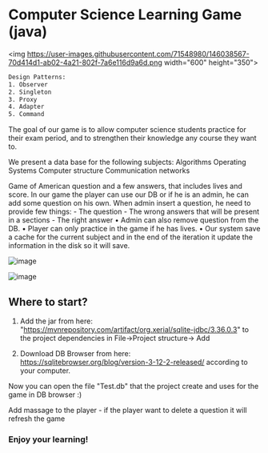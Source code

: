 # Computer Science Learning Game (java)

<img https://user-images.githubusercontent.com/71548980/146038567-70d414d1-ab02-4a21-802f-7a6e116d9a6d.png width="600" height="350">

```bash
Design Patterns:
1. Observer
2. Singleton
3. Proxy
4. Adapter
5. Command
```

The goal of our game is to allow computer science students practice for their exam period, and to strengthen their knowledge any course they want to.

We present a data base for the following subjects:
Algorithms
Operating Systems
Computer structure
Communication networks

Game of American question and a few answers, that includes lives and score.
In our game the player can use our DB or if he is an admin, he can add some question on his own.
When admin insert a question, he need to provide few things: 
 	- The question
	- The wrong answers that will be present in a sections
	- The right answer
• Admin can also remove question from the DB.
• Player can only practice in the game if he has lives.
• Our system save a cache for the current subject and in the end of the iteration it update the information in the disk so it will save.

![image](https://user-images.githubusercontent.com/71548980/146038834-afc08ef6-fdee-4575-9afe-90f6aebe4f93.png)

![image](https://user-images.githubusercontent.com/71548980/146038866-a66e3af8-fb7d-4eae-85e4-59d5fe801084.png)

## Where to start?
1. Add the jar from here:
"https://mvnrepository.com/artifact/org.xerial/sqlite-jdbc/3.36.0.3"
to the project dependencies in File->Project structure-> Add

2. Download DB Browser from here:
https://sqlitebrowser.org/blog/version-3-12-2-released/
according to your computer.

Now you can open the file "Test.db" that the project create and uses for the game in DB browser :)

Add massage to the player - if the player want to delete a question it will refresh the game

### Enjoy your learning!
